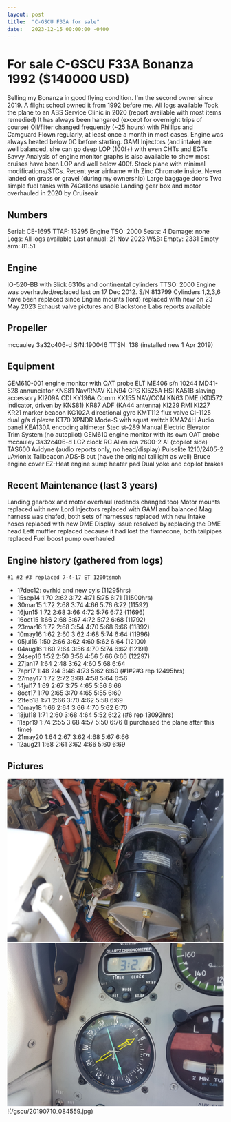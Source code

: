 ```yaml
---
layout: post
title:  "C-GSCU F33A for sale"
date:   2023-12-15 00:00:00 -0400
---
```


# For sale C-GSCU F33A Bonanza 1992 ($140000 USD)

Selling my Bonanza in good flying condition.
I'm the second owner since 2019. A flight school owned it from 1992 before me.
All logs available
Took the plane to an ABS Service Clinic in 2020 (report available with most items remedied)
It has always been hangared (except for overnight trips of course)
Oil/filter changed frequently (~25 hours) with Phillips and Camguard
Flown regularly, at least once a month in most cases.
Engine was always heated below 0C before starting.
GAMI Injectors (and intake) are well balanced, she can go deep LOP (100f+) with even CHTs and EGTs
Savvy Analysis of engine monitor graphs is also available to show most cruises have been LOP and well below 400f.
Stock plane with minimal modifications/STCs. Recent year airframe with Zinc Chromate inside.
Never landed on grass or gravel (during my ownership)
Large baggage doors
Two simple fuel tanks with 74Gallons usable
Landing gear box and motor overhauled in 2020 by Cruiseair


## Numbers

Serial: CE-1695
TTAF: 13295
Engine TSO: 2000
Seats: 4
Damage: none
Logs: All logs available
Last annual: 21 Nov 2023
W&B: Empty: 2331 Empty arm: 81.51


## Engine

IO-520-BB with Slick 6310s and continental cylinders
TTSO: 2000
Engine was overhauled/replaced last on 17 Dec 2012. S/N 813799
Cylinders 1,2,3,6 have been replaced since
Engine mounts (lord) replaced with new on 23 May 2023
Exhaust valve pictures and Blackstone Labs reports available


## Propeller
mccauley 3a32c406-d S/N:190046
TTSN: 138 (installed new 1 Apr 2019)


## Equipment

GEM610-001 engine monitor with OAT probe
ELT ME406 s/n 10244
MD41-528 annunciator
KNS81 Nav/RNAV
KLN94 GPS
KI525A HSI 
KA51B slaving accessory
KI209A CDI
KY196A Comm
KX155 NAV/COM
KN63 DME (KDI572 indicator, driven by KNS81)
KR87 ADF (KA44 antenna)
KI229 RMI
KI227
KR21 marker beacon
KG102A directional gyro
KMT112 flux valve
CI-1125 dual g/s diplexer 
KT70 XPNDR Mode-S with squat switch
KMA24H Audio panel
KEA130A encoding altimeter
Stec st-289 Manual Electric Elevator Trim System (no autopilot)
GEM610 engine monitor with its own OAT probe
mccauley 3a32c406-d
LC2 clock
RC Allen rca 2600-2 AI (copilot side)
TAS600 Avidyne (audio reports only, no head/display)
Pulselite 1210/2405-2
uAvionix Tailbeacon ADS-B out (have the original taillight as well)
Bruce engine cover
EZ-Heat engine sump heater pad
Dual yoke and copilot brakes

## Recent Maintenance (last 3 years)

Landing gearbox and motor overhaul (rodends changed too)
Motor mounts replaced with new Lord
Injectors replaced with GAMI and balanced
Mag harness was chafed, both sets of harnesses replaced with new
Intake hoses replaced with new
DME Display issue resolved by replacing the DME head
Left muffler replaced because it had lost the flamecone, both tailpipes replaced
Fuel boost pump overhauled


## Engine history (gathered from logs)

`#1 #2 #3 replaced 7-4-17 ET 1200tsmoh`
- 17dec12: ovrhld and new cyls (11295hrs)
- 15sep14 1:70 2:62 3:72 4:71 5:75 6:71 (11500hrs)
- 30mar15 1:72 2:68 3:74 4:66 5:76 6:72 (11592)
- 16jun15 1:72 2:68 3:66 4:72 5:76 6:72 (11696)
- 16oct15 1:66 2:68 3:67 4:72 5:72 6:68 (11792)
- 23mar16 1:72 2:68 3:54 4:70 5:68 6:66 (11892)
- 10may16 1:62 2:60 3:62 4:68 5:74 6:64 (11996)
- 05jul16 1:50 2:66 3:62 4:60 5:62 6:64 (12100)
- 04aug16 1:60 2:64 3:56 4:70 5:74 6:62 (12191)
- 24sep16 1:52 2:50 3:58 4:56 5:66 6:66 (12297)
- 27jan17 1:64 2:48 3:62 4:60 5:68 6:64
- 7apr17 1:48 2:4 3:48 4:73 5:62 6:60 (#1#2#3 rep 12495hrs)
- 27may17 1:72 2:72 3:68 4:58 5:64 6:56
- 14jul17 1:69 2:67 3:75 4:65 5:56 6:66
- 8oct17 1:70 2:65 3:70 4:65 5:55 6:60
- 21feb18 1:71 2:66 3:70 4:62 5:58 6:69
- 10may18 1:66 2:64 3:66 4:70 5:62 6:70
- 18jul18 1:71 2:60 3:68 4:64 5:52 6:22 (#6 rep 13092hrs)
- 11apr19 1:74 2:55 3:68 4:57 5:50 6:76 (I purchased the plane after this time)
- 21may20 1:64 2:67 3:62 4:68 5:67 6:66
- 12aug21 1:68 2:61 3:62 4:66 5:60 6:69

## Pictures

![Picture](/gscu/20190710_084427.jpg)
![](/gscu/20190710_084556.jpg)
!(/gscu/20190710_084559.jpg)
